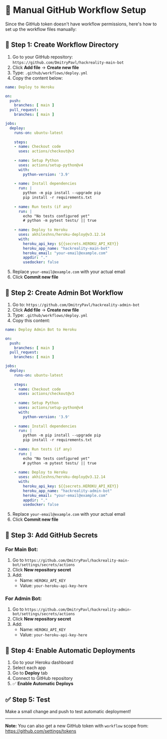 # 🔧 Manual GitHub Workflow Setup

Since the GitHub token doesn't have workflow permissions, here's how to set up the workflow files manually:

## 📁 Step 1: Create Workflow Directory

1. Go to your GitHub repository: `https://github.com/DmitryPavl/hackreality-main-bot`
2. Click **Add file** → **Create new file**
3. Type: `.github/workflows/deploy.yml`
4. Copy the content below:

```yaml
name: Deploy to Heroku

on:
  push:
    branches: [ main ]
  pull_request:
    branches: [ main ]

jobs:
  deploy:
    runs-on: ubuntu-latest
    
    steps:
    - name: Checkout code
      uses: actions/checkout@v3
      
    - name: Setup Python
      uses: actions/setup-python@v4
      with:
        python-version: '3.9'
        
    - name: Install dependencies
      run: |
        python -m pip install --upgrade pip
        pip install -r requirements.txt
        
    - name: Run tests (if any)
      run: |
        echo "No tests configured yet"
        # python -m pytest tests/ || true
        
    - name: Deploy to Heroku
      uses: akhileshns/heroku-deploy@v3.12.14
      with:
        heroku_api_key: ${{secrets.HEROKU_API_KEY}}
        heroku_app_name: "hackreality-main-bot"
        heroku_email: "your-email@example.com"
        appdir: "."
        usedocker: false
```

5. Replace `your-email@example.com` with your actual email
6. Click **Commit new file**

## 📁 Step 2: Create Admin Bot Workflow

1. Go to: `https://github.com/DmitryPavl/hackreality-admin-bot`
2. Click **Add file** → **Create new file**
3. Type: `.github/workflows/deploy.yml`
4. Copy this content:

```yaml
name: Deploy Admin Bot to Heroku

on:
  push:
    branches: [ main ]
  pull_request:
    branches: [ main ]

jobs:
  deploy:
    runs-on: ubuntu-latest
    
    steps:
    - name: Checkout code
      uses: actions/checkout@v3
      
    - name: Setup Python
      uses: actions/setup-python@v4
      with:
        python-version: '3.9'
        
    - name: Install dependencies
      run: |
        python -m pip install --upgrade pip
        pip install -r requirements.txt
        
    - name: Run tests (if any)
      run: |
        echo "No tests configured yet"
        # python -m pytest tests/ || true
        
    - name: Deploy to Heroku
      uses: akhileshns/heroku-deploy@v3.12.14
      with:
        heroku_api_key: ${{secrets.HEROKU_API_KEY}}
        heroku_app_name: "hackreality-admin-bot"
        heroku_email: "your-email@example.com"
        appdir: "."
        usedocker: false
```

5. Replace `your-email@example.com` with your actual email
6. Click **Commit new file**

## 🔑 Step 3: Add GitHub Secrets

### For Main Bot:
1. Go to `https://github.com/DmitryPavl/hackreality-main-bot/settings/secrets/actions`
2. Click **New repository secret**
3. Add:
   - Name: `HEROKU_API_KEY`
   - Value: `your-heroku-api-key-here`

### For Admin Bot:
1. Go to `https://github.com/DmitryPavl/hackreality-admin-bot/settings/secrets/actions`
2. Click **New repository secret**
3. Add:
   - Name: `HEROKU_API_KEY`
   - Value: `your-heroku-api-key-here`

## 🚀 Step 4: Enable Automatic Deployments

1. Go to your Heroku dashboard
2. Select each app
3. Go to **Deploy** tab
4. Connect to GitHub repository
5. ✅ **Enable Automatic Deploys**

## ✅ Step 5: Test

Make a small change and push to test automatic deployment!

---

**Note:** You can also get a new GitHub token with `workflow` scope from: https://github.com/settings/tokens
